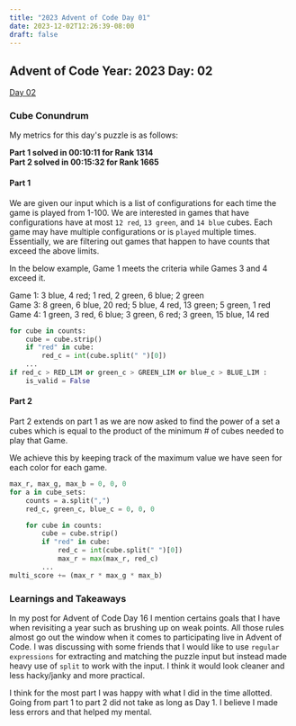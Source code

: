 ```yaml
---
title: "2023 Advent of Code Day 01"
date: 2023-12-02T12:26:39-08:00
draft: false
---
```


## Advent of Code Year: 2023 Day: 02
[Day 02](https://adventofcode.com/2023/day/2)

### Cube Conundrum

My metrics for this day's puzzle is as follows:

**Part 1 solved in 00:10:11 for Rank 1314**\
**Part 2 solved in 00:15:32 for Rank 1665**

#### Part 1
We are given our input which is a list of configurations for each time the game is played from 1-100. We are interested in games that have configurations have at most `12 red`, `13 green`, and `14 blue` cubes. Each game may have multiple configurations or is `played` multiple times. 
Essentially, we are filtering out games that happen to have counts that exceed the above limits. 

In the below example, Game 1 meets the criteria while Games 3 and 4 exceed it.

Game 1: 3 blue, 4 red; 1 red, 2 green, 6 blue; 2 green\
Game 3: 8 green, 6 blue, 20 red; 5 blue, 4 red, 13 green; 5 green, 1 red\
Game 4: 1 green, 3 red, 6 blue; 3 green, 6 red; 3 green, 15 blue, 14 red

```py
for cube in counts:
    cube = cube.strip()
    if "red" in cube:
        red_c = int(cube.split(" ")[0])
    ...
if red_c > RED_LIM or green_c > GREEN_LIM or blue_c > BLUE_LIM :
    is_valid = False
```

#### Part 2
Part 2 extends on part 1 as we are now asked to find the power of a set a cubes which is equal to the product of the minimum # of cubes needed to play that Game. 

We achieve this by keeping track of the maximum value we have seen for each color for each game. 

```py
max_r, max_g, max_b = 0, 0, 0
for a in cube_sets:
    counts = a.split(",")
    red_c, green_c, blue_c = 0, 0, 0

    for cube in counts:
        cube = cube.strip()
        if "red" in cube:
            red_c = int(cube.split(" ")[0])
            max_r = max(max_r, red_c)
        ...
multi_score += (max_r * max_g * max_b)
```

### Learnings and Takeaways
In my post for Advent of Code Day 16 I mention certains goals that I have when revisiting a year such as brushing up on weak points. All those rules almost go out the window when it comes to participating live in Advent of Code. I was discussing with some friends that I would like to use `regular expressions` for extracting and matching the puzzle input but instead made heavy use of `split` to work with the input. I think it would look cleaner and less hacky/janky and more practical.

I think for the most part I was happy with what I did in the time allotted. Going from part 1 to part 2 did not take as long as Day 1. I believe I made less errors and that helped my mental.